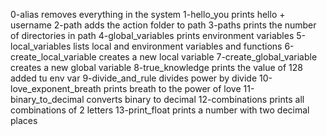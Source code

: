 0-alias removes everything in the system
1-hello_you prints hello + username
2-path adds the action folder to path
3-paths prints the number of directories in path
4-global_variables prints environment variables
5-local_variables lists local and environment variables and functions
6-create_local_variable creates a new local variable
7-create_global_variable creates a new global variable
8-true_knowledge prints the value of 128 added tu env var
9-divide_and_rule divides power by divide
10-love_exponent_breath prints breath to the power of love
11-binary_to_decimal converts binary to decimal
12-combinations prints all combinations of 2 letters
13-print_float prints a number with two decimal places
